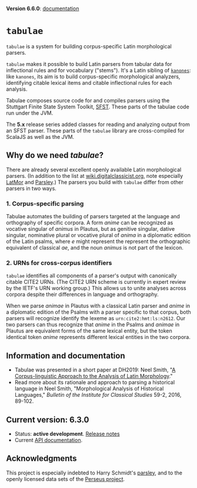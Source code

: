 **Version 6.6.0**: [documentation](https://neelsmith.github.io/tabulae-documentation/)

# `tabulae` #

`tabulae` is a system for building corpus-specific Latin morphological parsers.

`tabulae` makes it possible to build Latin parsers from tabular data for inflectional rules and for vocabulary ("stems").  It's a Latin sibling of [`kanones`](https://github.com/neelsmith/kanones):  like `kanones`, its aim is to build corpus-specific morphological analyzers, identifying citable lexical items and citable inflectional rules for each analysis.

Tabulae composes source code for and compiles parsers using the Stuttgart Finite State System Toolkit, [SFST](https://www.cis.uni-muenchen.de/~schmid/tools/SFST/). These parts of the tabulae code run under the JVM.

The  **5.x** release series added classes for reading and analyzing output from an SFST parser.  These parts of the `tabulae` library are cross-compiled for ScalaJS as well as the JVM.

## Why do we need *tabulae*?

There are already several excellent openly available Latin morphological parsers. (In addition to the list at [wiki.digitalclassicist.org](https://wiki.digitalclassicist.org/Morphological_parsing_or_lemmatising_Greek_and_Latin), note especially [LatMor](http://www.cis.uni-muenchen.de/~schmid/tools/LatMor/) and [Parsley](https://github.com/goldibex/parsley-core).) The parsers you build with `tabulae` differ from other parsers in two ways.

### 1. Corpus-specific parsing

Tabulae automates the building of parsers targeted at the language and orthography of specific corpora.  A form *anime* can be recognized as vocative singular of *animus* in Plautus, but as genitive singular, dative singular, nominative plural or vocative plural of *anima* in a diplomatic edition of the Latin psalms, where *e* might represent the represent the orthographic equivalent of classical *ae*, and the noun *animus* is not part of the lexicon.


### 2. URNs for cross-corpus identifiers

`tabulae` identifies all components of a parser's output with canonically citable CITE2 URNs. (The CITE2 URN scheme is currently in expert review by the IETF's URN working group.)  This allows us to unite analyses across corpora despite their differences in language and orthography.

When we parse *animae* in Plautus with a classical Latin parser and *anime* in a diplomatic edition of the Psalms with a parser specific to that corpus, both parsers will recognize identify the lexeme as `urn:cite2:hmt:ls:n2612`.  Our two parsers can thus recognize that *anime* in the Psalms and *animae* in Plautus are equivalent forms of the same lexical entity, but the token identical token *anime* represents different lexical entities in the two corpora.




## Information and documentation


-  Tabulae was presented in a short paper at DH2019:  Neel Smith, "[A Corpus-linguistic Approach to the Analysis of Latin Morphology](https://dev.clariah.nl/files/dh2019/boa/0434.html)."
-  Read more about its rationale and approach to parsing a historical language in Neel Smith, "Morphological Analysis of Historical Languages," *Bulletin of the Institute for Classical Studies* 59-2, 2016, 89-102.



## Current version: 6.3.0

- Status:  **active development**. [Release notes](releases.md)
- Current [API documentation](http://neelsmith.info/code/auto/tabulae/edu/holycross/shot/tabulae/).


## Acknowledgments

This project is especially indebted to Harry Schmidt's [parsley](https://github.com/goldibex/parsley-core), and to the openly licensed data sets of the [Perseus project](http://www.perseus.tufts.edu).
